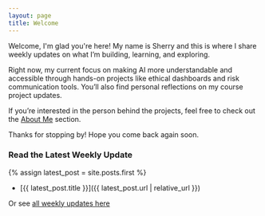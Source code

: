 ```yaml
---
layout: page
title: Welcome
---
```


Welcome, I'm glad you're here! My name is Sherry and this is where I share weekly updates on what I’m building, learning, and exploring. 

Right now, my current focus on making AI more understandable and accessible through hands-on projects like ethical dashboards and risk communication tools. You’ll also find personal reflections on my course project updates.

If you’re interested in the person behind the projects, feel free to check out the [About Me](/about/) section.

Thanks for stopping by! Hope you come back again soon.

### Read the Latest Weekly Update

{% assign latest_post = site.posts.first %}
- [{{ latest_post.title }}]({{ latest_post.url | relative_url }})

Or see [all weekly updates here](/blog/)
